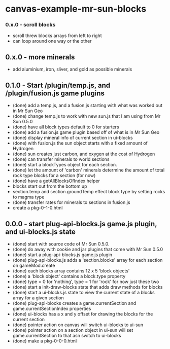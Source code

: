 # canvas-example-mr-sun-blocks

### 0.x.0 - scroll blocks
* scroll threw blocks arrays from left to right
* can loop around one way or the other

## 0.x.0 - more minerals
* add aluminium, iron, sliver, and gold as possible minerals

## 0.1.0 - Start /plugin/temp.js, and /plugin/fusion.js game plugins
* (done) add a temp.js, and a fusion.js starting with what was worked out in Mr Sun Geo
* (done) change temp.js to work with new sun.js that I am using from Mr Sun 0.5.0
* (done) have all block types default to 0 for starters
* (done) add a fusion.js game plugin based off of what is in Mr Sun Geo
* (done) display mineral info of current section in ui-blocks
* (done) with fusion.js the sun object starts with a fixed amount of Hydrogen
* (done) sun creates just carbon, and oxygen at the cost of Hydrogen
* (done) can transfer minerals to world sections
* (done) start a blockTypes object for each section.
* (done) let the amount of 'carbon' minerals determine the amount of total rock type blocks for a section (for now)
* (done) have a getAllBlocksOfIndex helper
* blocks start out from the bottom up
* section.temp and section.groundTemp effect block type by setting rocks to magma type
* (done) transfer rates for minerals to sections in fusion.js
* create a pkg-0-1-0.html

## 0.0.0 - start plug-api-blocks.js game.js plugin, and ui-blocks.js state
* (done) start with source code of Mr Sun 0.5.0.
* (done) do away with cookie and jar plugins that come with Mr Sun 0.5.0
* (done) start a plug-api-blocks.js game.js plugin
* (done) plug-api-blocks.js adds a 'section.blocks' array for each section on gameMod.create
* (done) each blocks array contains 12 x 5 'block objects'
* (done) a 'block object' contains a block.type property
* (done) type = 0 for 'nothing', type = 1 for 'rock' for now just these two
* (done) start a init-draw-blocks state that adds draw methods for blocks
* (done) start a ui-blocks.js state to view the current state of a blocks array for a given section
* (done) plug-api-blocks creates a game.currentSection and game.currentSectionIndex properties
* (done) ui-blocks has a x and y offset for drawing the blocks for the current section
* (done) pointer action on canvas will switch ui-blocks to ui-sun
* (done) pointer action on a section object in ui-sun will set game.currentSection to that asn switch to ui-blocks
* (done) make a pkg-0-0-0.html
